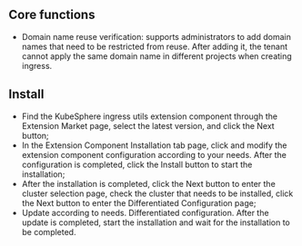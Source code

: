 ## Core functions

- Domain name reuse verification: supports administrators to add domain names that need to be restricted from reuse. After adding it, the tenant cannot apply the same domain name in different projects when creating ingress.

## Install

- Find the KubeSphere ingress utils extension component through the Extension Market page, select the latest version, and click the Next button;
- In the Extension Component Installation tab page, click and modify the extension component configuration according to your needs. After the configuration is completed, click the Install button to start the installation;
- After the installation is completed, click the Next button to enter the cluster selection page, check the cluster that needs to be installed, click the Next button to enter the Differentiated Configuration page;
- Update according to needs. Differentiated configuration. After the update is completed, start the installation and wait for the installation to be completed.